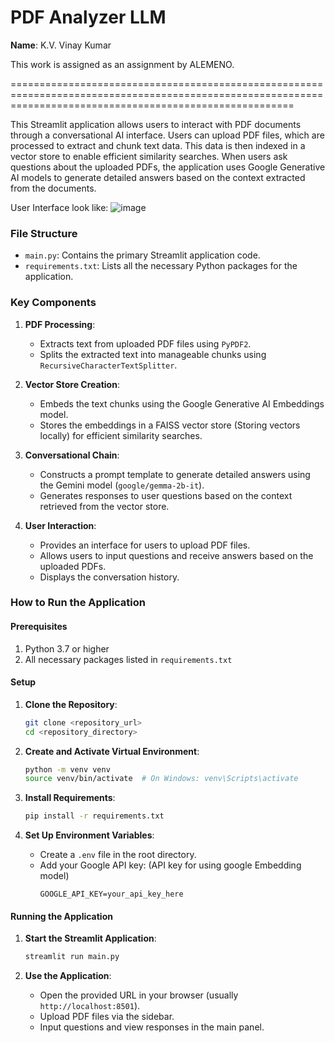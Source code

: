 # PDF Analyzer LLM

**Name**: K.V. Vinay Kumar

This work is assigned as an assignment by ALEMENO.

=============================================================================================================================================================

This Streamlit application allows users to interact with PDF documents through a conversational AI interface. Users can upload PDF files, which are processed to extract and chunk text data. This data is then indexed in a vector store to enable efficient similarity searches. When users ask questions about the uploaded PDFs, the application uses Google Generative AI models to generate detailed answers based on the context extracted from the documents.


User Interface look like:
![image](https://github.com/VinaykumarKareti/Pdf-Analyzer-LLM/assets/105053576/d51f20a9-e8e0-490d-9da5-f497cb8078a9)

### File Structure

- `main.py`: Contains the primary Streamlit application code.
- `requirements.txt`: Lists all the necessary Python packages for the application.

### Key Components

1. **PDF Processing**:
    - Extracts text from uploaded PDF files using `PyPDF2`.
    - Splits the extracted text into manageable chunks using `RecursiveCharacterTextSplitter`.

2. **Vector Store Creation**:
    - Embeds the text chunks using the Google Generative AI Embeddings model.
    - Stores the embeddings in a FAISS vector store (Storing vectors locally) for efficient similarity searches.

3. **Conversational Chain**:
    - Constructs a prompt template to generate detailed answers using the Gemini model (`google/gemma-2b-it`).
    - Generates responses to user questions based on the context retrieved from the vector store.

4. **User Interaction**:
    - Provides an interface for users to upload PDF files.
    - Allows users to input questions and receive answers based on the uploaded PDFs.
    - Displays the conversation history.

### How to Run the Application

#### Prerequisites

1. Python 3.7 or higher
2. All necessary packages listed in `requirements.txt`

#### Setup

1. **Clone the Repository**:
    ```sh
    git clone <repository_url>
    cd <repository_directory>
    ```

2. **Create and Activate Virtual Environment**:
    ```sh
    python -m venv venv
    source venv/bin/activate  # On Windows: venv\Scripts\activate
    ```

3. **Install Requirements**:
    ```sh
    pip install -r requirements.txt
    ```

4. **Set Up Environment Variables**:
    - Create a `.env` file in the root directory.
    - Add your Google API key: (API key for using google Embedding model)
        ```env
        GOOGLE_API_KEY=your_api_key_here
        ```

#### Running the Application

1. **Start the Streamlit Application**:
    ```sh
    streamlit run main.py
    ```

2. **Use the Application**:
    - Open the provided URL in your browser (usually `http://localhost:8501`).
    - Upload PDF files via the sidebar.
    - Input questions and view responses in the main panel.

